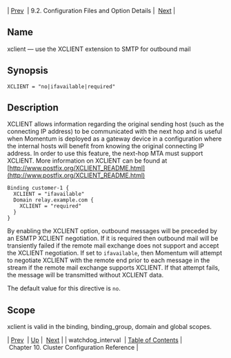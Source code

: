 | [Prev](conf.ref.watchdog_interval)  | 9.2. Configuration Files and Option Details |  [Next](cluster.ref.php) |

<a name="conf.ref.xclient"></a>
## Name

xclient — use the XCLIENT extension to SMTP for outbound mail

## Synopsis

`XCLIENT = "no|ifavailable|required"`

<a name="idp12463888"></a>
## Description

XCLIENT allows information regarding the original sending host (such as the connecting IP address) to be communicated with the next hop and is useful when Momentum is deployed as a gateway device in a configuration where the internal hosts will benefit from knowing the original connecting IP address. In order to use this feature, the next-hop MTA must support XCLIENT. More information on XCLIENT can be found at [http://www.postfix.org/XCLIENT_README.html](http://www.postfix.org/XCLIENT_README.html)

```
Binding customer-1 {
  XCLIENT = "ifavailable"
  Domain relay.example.com {
    XCLIENT = "required"
  }
}
```

By enabling the XCLIENT option, outbound messages will be preceded by an ESMTP XCLIENT negotiation. If it is required then outbound mail will be transiently failed if the remote mail exchange does not support and accept the XCLIENT negotiation. If set to `ifavailable`, then Momentum will attempt to negotiate XCLIENT with the remote end prior to each message in the stream if the remote mail exchange supports XCLIENT. If that attempt fails, the message will be transmitted without XCLIENT data.

The default value for this directive is `no`.

<a name="idp12469680"></a>
## Scope

xclient is valid in the binding, binding_group, domain and global scopes.

| [Prev](conf.ref.watchdog_interval)  | [Up](conf.ref.files.php) |  [Next](cluster.ref.php) |
| watchdog_interval  | [Table of Contents](index) |  Chapter 10. Cluster Configuration Reference |
